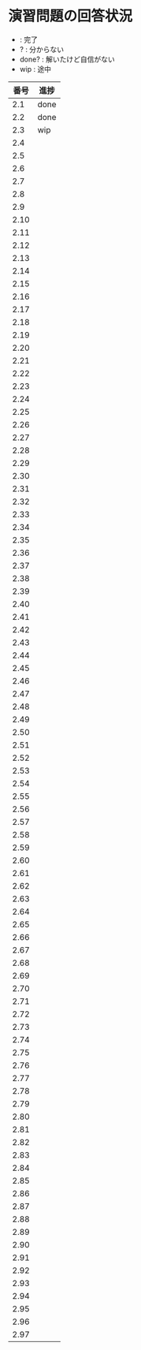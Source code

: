 # 演習問題の回答状況

- : 完了
- ?     : 分からない
- done? : 解いたけど自信がない
- wip   : 途中

| 番号 | 進捗 |
|----|----|
| 2.1 | done |
| 2.2 | done |
| 2.3 | wip |
| 2.4 | |
| 2.5 | |
| 2.6 | |
| 2.7 | |
| 2.8 | |
| 2.9 | |
| 2.10 | |
| 2.11 | |
| 2.12 | |
| 2.13 | |
| 2.14 | |
| 2.15 | |
| 2.16 | |
| 2.17 | |
| 2.18 | |
| 2.19 | |
| 2.20 | |
| 2.21 | |
| 2.22 | |
| 2.23 | |
| 2.24 | |
| 2.25 | |
| 2.26 | |
| 2.27 | |
| 2.28 | |
| 2.29 | |
| 2.30 | |
| 2.31 | |
| 2.32 | |
| 2.33 | |
| 2.34 | |
| 2.35 | |
| 2.36 | |
| 2.37 | |
| 2.38 | |
| 2.39 | |
| 2.40 | |
| 2.41 | |
| 2.42 | |
| 2.43 | |
| 2.44 | |
| 2.45 | |
| 2.46 | |
| 2.47 | |
| 2.48 | |
| 2.49 | |
| 2.50 | |
| 2.51 | |
| 2.52 | |
| 2.53 | |
| 2.54 | |
| 2.55 | |
| 2.56 | |
| 2.57 | |
| 2.58 | |
| 2.59 | |
| 2.60 | |
| 2.61 | |
| 2.62 | |
| 2.63 | |
| 2.64 | |
| 2.65 | |
| 2.66 | |
| 2.67 | |
| 2.68 | |
| 2.69 | |
| 2.70 | |
| 2.71 | |
| 2.72 | |
| 2.73 | |
| 2.74 | |
| 2.75 | |
| 2.76 | |
| 2.77 | |
| 2.78 | |
| 2.79 | |
| 2.80 | |
| 2.81 | |
| 2.82 | |
| 2.83 | |
| 2.84 | |
| 2.85 | |
| 2.86 | |
| 2.87 | |
| 2.88 | |
| 2.89 | |
| 2.90 | |
| 2.91 | |
| 2.92 | |
| 2.93 | |
| 2.94 | |
| 2.95 | |
| 2.96 | |
| 2.97 | |

